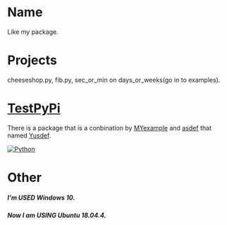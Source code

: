 # Name
Like my package.
# Projects
cheeseshop.py, fib.py, sec_or_min on days_or_weeks(go in to examples).
# [TestPyPi](https://test.pypi.org/)
There is a package that is a conbination by [MYexample](https://test.pypi.org/project/Yu-Mandi.yang/) and [asdef](https://test.pypi.org/project/asdef-manzhou.yang/) that named [Yusdef](https://test.pypi.org/project/Yusdef/).

[![Python](https://www.python.org/static/opengraph-icon-200x200.png)](https://www.python.org)

# Other
##### *I'm USED Windows 10.*
##### Now I am USING Ubuntu 18.04.4.
